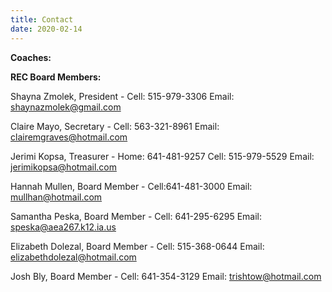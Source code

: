 ```yaml
---
title: Contact
date: 2020-02-14
---
```


<!--This is a stupid, but apparently necessary file.  It's stupid because this content is not displayed anywhere on the site, but the file is necessary just to make sure the `contact` page exists./-->

**Coaches:**



**REC Board Members:**

Shayna Zmolek, President        - Cell: 515-979-3306                    Email: shaynazmolek@gmail.com

Claire Mayo, Secretary          - Cell: 563-321-8961                    Email: clairemgraves@hotmail.com

Jerimi Kopsa, Treasurer         - Home: 641-481-9257 Cell: 515-979-5529 Email: jerimikopsa@hotmail.com

Hannah Mullen, Board Member     - Cell:641-481-3000                     Email: mullhan@hotmail.com

Samantha Peska, Board Member    - Cell: 641-295-6295                    Email: speska@aea267.k12.ia.us

Elizabeth Dolezal, Board Member - Cell: 515-368-0644                    Email: elizabethdolezal@hotmail.com

Josh Bly, Board Member          - Cell: 641-354-3129                    Email: trishtow@hotmail.com
